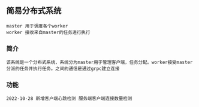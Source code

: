 ## 简易分布式系统


```
master 用于调度各个worker 
worker 接收来自master的任务进行执行
```
### 简介
```
该系统是一个分布式系统，系统分为master用于管理客户端，任务分配。worker接受master分派的任务并执行任务。之间的通信是通过grpc建立连接
```
### 功能
```
2022-10-28 新增客户端心跳检测 服务端客户端连接数量检测

```
